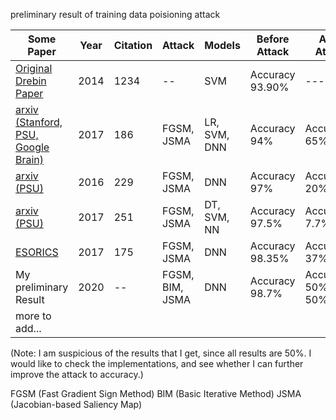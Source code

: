 
preliminary result of training data poisioning attack




|    Some         Paper                               | Year | Citation | Attack                   | Models       | Before Attack   | After Attack     |
|-------------------------------------|------|----------|--------------------------|--------------|-----------------|------------------|
| [Original Drebin Paper](https://www.researchgate.net/profile/Hugo_Gascon/publication/264785935_DREBIN_Effective_and_Explainable_Detection_of_Android_Malware_in_Your_Pocket/links/53efd0020cf26b9b7dcdf395.pdf)             | 2014 | 1234     |   --                     | SVM          | Accuracy 93.90% |     ---          |
| [arxiv (Stanford, PSU, Google Brain)](https://arxiv.org/pdf/1704.03453.pdf?source=post_page---------------------------) | 2017 | 186      | FGSM, JSMA               | LR, SVM, DNN | Accuracy 94%    | Accuracy 65%-72% |
| [arxiv (PSU)](https://arxiv.org/pdf/1606.04435.pdf)                         | 2016 | 229      | FGSM, JSMA               | DNN          | Accuracy 97%    | Accuracy 20%-50% |
| [arxiv (PSU)](https://arxiv.org/pdf/1702.06280.pdf)                         | 2017 | 251      | FGSM, JSMA               | DT, SVM, NN  | Accuracy 97.5%  | Accuracy 7.7%    |
| [ESORICS](https://link-springer-com.prox.lib.ncsu.edu/chapter/10.1007/978-3-319-66399-9_4)                             | 2017 | 175      | FGSM, JSMA               | DNN          | Accuracy 98.35% | Accuracy 37%     |
| My preliminary Result               | 2020 | --       | FGSM, BIM, JSMA          | DNN          | Accuracy 98.7%  | Accuracy 50% , 50%, 50%    |
|           more to add...            |      |          |                          |              |                 |                  |


(Note: I am suspicious of the results that I get, since all results are 50%. I would like to check the implementations, and see whether I can further improve the attack to accuracy.)

FGSM (Fast Gradient Sign Method)
BIM (Basic Iterative Method)
JSMA (Jacobian-based Saliency Map)
